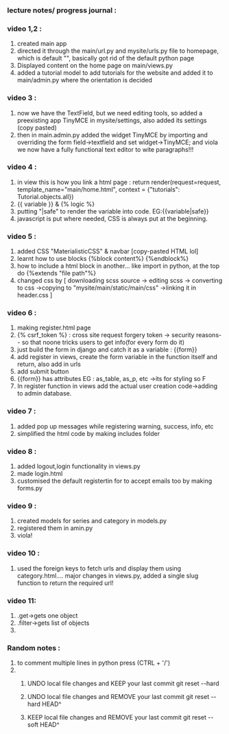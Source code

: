 ### lecture notes/ progress journal : 

### video 1,2 : 
1. created main app
2. directed it through the main/url.py and mysite/urls.py file to homepage, which is default "", basically got rid of the default python page
3. Displayed content on the home page on main/views.py
4. added a tutorial model to add tutorials for the website and added it to main/admin.py where the orientation is decided

### video 3 : 
1. now we have the TextField, but we need editing tools, so added a preexisting app TinyMCE in mysite/settings, also added its settings (copy pasted) 
2. then in  main.admin.py added the widget TinyMCE by importing and overriding the form field->textfield and set widget->TinyMCE; and viola we now have a fully functional text editor to wite paragraphs!!!

### video 4 :
1. in view this is how you link a html page :
    return render(request=request, template_name="main/home.html", context = {"tutorials": Tutorial.objects.all})
2. {{ variable }} & {% logic %}
3. putting "|safe" to render the variable into code. EG:{{variable|safe}}
4. javascript is put where needed, CSS is always put at the beginning.

### video 5 : 
1. added CSS "MaterialisticCSS" & navbar [copy-pasted HTML lol]
2. learnt how to use blocks {%block content%} {%endblock%}
3. how to include a html block in another... like import in python, at the top do {%extends "file path"%}
4. changed css by [ downloading scss source -> editing scss -> converting to css ->copying to "mysite/main/static/main/css" ->linking it in header.css  ]

### video 6 : 
1. making register.html page
2. {% csrf_token %} : cross site request forgery token -> security reasons-- so that noone tricks users to get info(for every form do it)
3. just build the form in django and catch it as a variable : {{form}}
4. add register in views, create the form variable in the function itself and return, also add in urls
5. add submit button 
6. {{form}} has attributes EG : as_table, as_p, etc ->its for styling so F 
7. In register function in views add the actual user creation code->adding to admin database.

### video 7 : 
1. added pop up messages while registering warning, success, info, etc
2. simplified the html code by making includes folder 

### video 8 : 
1. added logout,login functionality in views.py
2. made login.html
3. customised the default registertin for to accept emails too by making forms.py

### video 9 : 
1. created models for series and category in models.py
2. registered them in amin.py
3. viola!

### video 10 : 
1. used the foreign keys to fetch urls and display them using category.html.... major changes in views.py, added a single slug function to return the required url!

### video 11:
1. .get->gets one object
2. .filter->gets list of objects
3. 

### Random notes : 
1. to comment multiple lines in python press (CTRL + '/') 
2.  1. UNDO local file changes and KEEP your last commit
    git reset --hard

    2. UNDO local file changes and REMOVE your last commit
    git reset --hard HEAD^
    
    3. KEEP local file changes and REMOVE your last commit
    git reset --soft HEAD^

